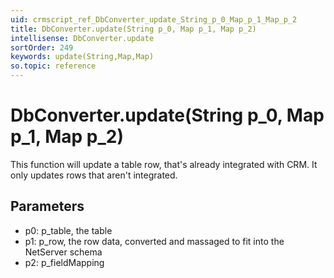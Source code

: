 ```yaml
---
uid: crmscript_ref_DbConverter_update_String_p_0_Map_p_1_Map_p_2
title: DbConverter.update(String p_0, Map p_1, Map p_2)
intellisense: DbConverter.update
sortOrder: 249
keywords: update(String,Map,Map)
so.topic: reference
---
```


# DbConverter.update(String p_0, Map p_1, Map p_2)

This function will update a table row, that's already integrated with CRM. It only updates rows that aren't integrated.

## Parameters

* p0: p_table, the table
* p1:  p_row, the row data, converted and massaged to fit into the NetServer schema
* p2: p_fieldMapping

